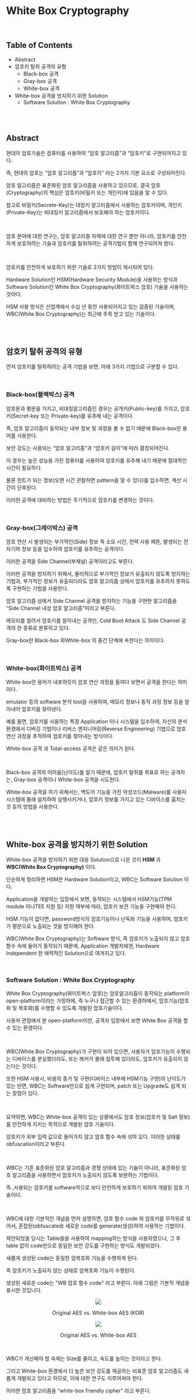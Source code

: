# White Box Cryptography

<br>

## Table of Contents

- Abstract
- 암호키 탈취 공격의 유형
  - Black-box 공격
  - Gray-box 공격
  - White-box 공격
- White-box 공격을 방지하기 위한 Solution
  - Software Solution : White Box Cryptography

<br/>

<br/>

## Abstract

현대의 암호기술은 컴퓨터를 사용하여 “암호 알고리즘”과 “암호키”로 구현되어지고 있다.

즉, 현대의 암호는 “암호 알고리즘”과 “암호키” 라는  2가지 기본 요소로  구성되어진다. 

암호 알고리즘은 표준화된 암호 알고리즘을 사용하고 있으므로, 결국 암호(Cryptography)의 핵심은 암호키(비밀키 또는 개인키)에 있음을 알 수 있다.

참고로 비밀키(Secrete-Key)는 대칭키 알고리즘에서 사용하는 암호키이며, 개인키(Private-Key)는 비대칭키 알고리즘에서 보호해야 하는 암호키이다.

<br/>

암호 분야에 대한 연구는, 암호 알고리즘 자체에 대한 연구 뿐만 아니라, 암호키를 안전하게 보호하려는 기술과 암호키를 탈취하려는 공격기법이 함께 연구되어져 왔다.

<br/>

암호키를 안전하게 보호하기 위한 기술로 2가지 방법이 제시되어 있다. 

Hardware Solution인 HSM(Hardware Security Module)을 사용하는 방식과 Software Solution인 White Box Cryptography(화이트박스 암호) 기술을 사용하는 것이다. 

HSM 사용 방식은 산업계에서 수십 년 동안 사용되어지고 있는 검증된 기술이며, WBC(White Box Cryptography)는 최근에 주목 받고 있는 기술이다.

<br/>

<br/>

## **암호키 탈취 공격의 유형**

먼저 암호키를 탈취하려는 공격 기법을 보면, 아래 3가지 기법으로 구분할 수 있다.

<br/>

### Black-box(블랙박스) 공격

암호문과 평문을 가지고, 비대칭알고리즘인 경우는 공개키(Public-key)를 가지고, 암호키(Secret-key 또는 Private-key)를 유추해 내는 공격이다.

즉, 암호 알고리즘이  동작되는 내부 정보 및 과정을 볼 수 없기 때문에 Black-box란 용어를 사용한다.

보안 강도는 사용되는 “암호 알고리즘”과 “암호키 길이”에 따라 결정되어진다.

이 경우는 높은 성능을 가진 컴퓨터를 사용하여 암호키를 유추해 내기 때문에 절대적인 시간이 필요하다.

물론 힌트가 되는 정보(오랜 시간 관찰하면 pattern을 알 수 있다)를 입수하면, 계산 시간이 단축된다.

이러한 공격에 대비하는 방법은 주기적으로 암호키를 변경하는 것이다.

<br/>

### Gray-box(그레이박스) 공격

암호 연산 시 발생되는 부가적인(Side) 정보 즉 소요 시간, 전력 사용 패튼, 발생되는 전자기파 정보 등을 입수하여 암호키를 유추하는 공격이다.

이러한 공격을 Side Channel(부채널) 공격이라고도 부른다.

이러한 공격을 방지하기 위해서, 물리적으로 부가적인 정보가 유출되지 않도록 방지하는 기법과, 부가적인 정보가 유출되더라도 암호 알고리즘 상에서 암호키를 유추하지 못하도록 구현하는 기법을 사용한다.

암호 알고리즘 상에서 Side Channel 공격을 방지하는 기능을 구현한 알고리즘을 “Side Channel 내성 암호 알고리즘”이라고 부른다.

메모리를 얼려서 암호키를 알아내는 공격인, Cold Boot Attack 도 Side Channel 공격의 한 종류로 분류하고 있다. 

Gray-box란 Black-box 와White-box 의 중간 단계에 속한다는 의미이다.

<br/>

### White-box(화이트박스) 공격

White-box란 용어가 내포하듯이 암호 연산 과정을 들여다 보면서 공격을 한다는 의미이다.

emulator 등의 software 분석 tool을 사용하여, 메모리 정보나 동작 과정 정보 등을 알아내어 암호키를 찾아낸다. 

예를 들면, 암호키를 사용하는 특정 Application 이나 시스템을 입수하여, 자신의 분석 환경에서 디버깅 기법이나 리버스 엔지니어링(Reverse Engineering) 기법으로 암호 연산 과정을 추적하여 엄호키를 찾아내는 방식이다. 

White-box 공격 과  Total-access 공격은 같은 의미가 된다.

<br/>

Black-box 공격의 어려움(난이도)를 알기 때문에, 암호키 탈취를 목표로 하는 공격자는, Gray-box 공격이나 White-box 공격을 시도한다.

White-box 공격을 하기 위해서는, 백도어 기능을 가진 악성코드(Malware)를 사용자 시스템에 몰래 설치하여 실행시키거나, 암호키 정보를 가지고 있는 디바이스를 훔치는 것 등의 방법을 사용한다.

<br/>

<br/>

## **White-box** 공격을 방지하기 위한 Solution

White-box 공격을 방지하기 위한 대응 Solution으로 나온 것이 **HSM** 과 **WBC(White Box Cryptography)** 이다.

단순하게 정리하면 HSM은 Hardware Solution이고, WBC는 Software Solution 이다.

Application을 개발하는 입장에서 보면, 동작되는 시스템에서 HSM기능(TPM module 이나TEE 지원 등) 지원 여부에  따라, 암호키 보관 기능을 구현해야 한다.

HSM 기능이 없다면, password방식의 암호기능이나 난독화 기능을 사용하여, 암호키가 평문으로 노출되는 것을 방지해야 한다.

WBC(White Box Cryptography)는 Software 방식, 즉 암호키가 노출되지 않고 암호 함수 속에 들어가 동작되기 때문에, Application 개발자에겐, Hardware Independent 한 매력적인 Solution으로 여겨지고 있다.

<br/>

### **Software Solution : White Box Cryptography**

White Box Cryptography(화이트박스 암호)는 암호알고리즘이 동작되는 platform이 open-platform이라는 가정하에, 즉 누구나 접근할 수 있는 환경하에서, 암호기능(암호화 및 복호화)를 수행할 수 있도록 개발된 암호기술이다. 

사용자 관점에서 본 open-platform이란, 공격자 입장에서 보면 White Box 공격을 할 수 있는 환경이다.

 <br/>

WBC(White Box Cryptography)가 구현이 되어 있으면, 사용자가 암호기능이 수행되는 디바이스를 분실했더라도, 또는 해커가 몰래 침투해 있더라도, 암호키가 유출되지 않는다는 것이다.

또한 HSM 사용시, 비용의 증가 및 구현(디바이스 내부에 HSM기능 구현)의 난이도가 있는 반면, WBC는 Software만으로 쉽게 구현되며, patch 또는 Upgrade도 쉽게 되는 장점이 있다.

 <br/>

요약하면, WBC는 White-box 공격이 있는 상황에서도 암호 정보(암호키 및 Salt 정보)를 안전하게 지키는 목적으로 개발된 암호 기술이다.

암호키가 외부 입력 값으로 들어가지 않고 암호 함수 속에 섞여 있다. 이러한 상태를 obfuscation이라고 부른다.

 <br/>

WBC는 기존 표준화된 암호 알고리즘과 경쟁 상태에 있는 기술이 아니라, 표준화된 암호 알고리즘을 사용하면서 암호키가 노출되지 않도록 보완하는 기법이다.

즉 ,사용되는 암호키를 software적으로 보다 안전하게 보호하기 위하여 개발된 암호 기술이다.

<br/>

WBC에 대한 기본적인 개념을 먼저 설명하면, 암호 함수 code 와 암호키를 무작위로 섞어서, 혼잡된(obfuscated) 새로운 code를 generate(생성)하여 사용하는 기법이다.

제안되었을 당시는 Table들을 사용하여 mapping하는 방식을 사용하였으나, 그 후 table 없이 code만으로 동일한 보안 강도를 구현하는 방식도 개발되었다.

새롭게 생성된 code는 동일한 암복호화 기능을 수행하게 된다.

즉 암호키가 노출되지 않는 상태로 암복호화 기능이 수행된다.

생성된 새로운 code는 "WB 암호 함수 code" 라고 부른다. 아래 그림은 기본적 개념을 표시한 것입니다.

<p align="center">
    <img src="README.assets/White-box_AES_ko.png"/>
	<div align="center">Original AES vs. White-box AES (KOR)</div>
</p>

<p align="center">
    <img src="README.assets/White-box_AES.png"/>
	<div align="center">Original AES vs. White-box AES</div>
</p>

<br/>

WBC가 개선해야 할 숙제는 Size를 줄이고, 속도를 높이는 것이라고 한다.

그리고 White-box 환경에서 더 높은 보안 강도를 제공하는 비표준 암호 알고리즘도 새롭게 개발되고 있다고 하므로, 이에 대한 연구도 이루어져야 한다.

이러한 암호 알고리즘을 “white-box friendly cipher” 라고 부른다.